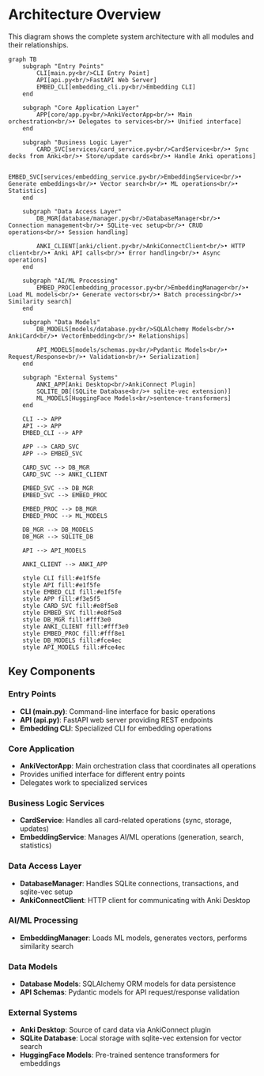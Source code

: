 # Architecture Overview

This diagram shows the complete system architecture with all modules and their relationships.

```mermaid
graph TB
    subgraph "Entry Points"
        CLI[main.py<br/>CLI Entry Point]
        API[api.py<br/>FastAPI Web Server]
        EMBED_CLI[embedding_cli.py<br/>Embedding CLI]
    end
    
    subgraph "Core Application Layer"
        APP[core/app.py<br/>AnkiVectorApp<br/>• Main orchestration<br/>• Delegates to services<br/>• Unified interface]
    end
    
    subgraph "Business Logic Layer"
        CARD_SVC[services/card_service.py<br/>CardService<br/>• Sync decks from Anki<br/>• Store/update cards<br/>• Handle Anki operations]
        
        EMBED_SVC[services/embedding_service.py<br/>EmbeddingService<br/>• Generate embeddings<br/>• Vector search<br/>• ML operations<br/>• Statistics]
    end
    
    subgraph "Data Access Layer"
        DB_MGR[database/manager.py<br/>DatabaseManager<br/>• Connection management<br/>• SQLite-vec setup<br/>• CRUD operations<br/>• Session handling]
        
        ANKI_CLIENT[anki/client.py<br/>AnkiConnectClient<br/>• HTTP client<br/>• Anki API calls<br/>• Error handling<br/>• Async operations]
    end
    
    subgraph "AI/ML Processing"
        EMBED_PROC[embedding_processor.py<br/>EmbeddingManager<br/>• Load ML models<br/>• Generate vectors<br/>• Batch processing<br/>• Similarity search]
    end
    
    subgraph "Data Models"
        DB_MODELS[models/database.py<br/>SQLAlchemy Models<br/>• AnkiCard<br/>• VectorEmbedding<br/>• Relationships]
        
        API_MODELS[models/schemas.py<br/>Pydantic Models<br/>• Request/Response<br/>• Validation<br/>• Serialization]
    end
    
    subgraph "External Systems"
        ANKI_APP[Anki Desktop<br/>AnkiConnect Plugin]
        SQLITE_DB[(SQLite Database<br/>+ sqlite-vec extension)]
        ML_MODELS[HuggingFace Models<br/>sentence-transformers]
    end
    
    CLI --> APP
    API --> APP
    EMBED_CLI --> APP
    
    APP --> CARD_SVC
    APP --> EMBED_SVC
    
    CARD_SVC --> DB_MGR
    CARD_SVC --> ANKI_CLIENT
    
    EMBED_SVC --> DB_MGR
    EMBED_SVC --> EMBED_PROC
    
    EMBED_PROC --> DB_MGR
    EMBED_PROC --> ML_MODELS
    
    DB_MGR --> DB_MODELS
    DB_MGR --> SQLITE_DB
    
    API --> API_MODELS
    
    ANKI_CLIENT --> ANKI_APP
    
    style CLI fill:#e1f5fe
    style API fill:#e1f5fe
    style EMBED_CLI fill:#e1f5fe
    style APP fill:#f3e5f5
    style CARD_SVC fill:#e8f5e8
    style EMBED_SVC fill:#e8f5e8
    style DB_MGR fill:#fff3e0
    style ANKI_CLIENT fill:#fff3e0
    style EMBED_PROC fill:#fff8e1
    style DB_MODELS fill:#fce4ec
    style API_MODELS fill:#fce4ec
```

## Key Components

### Entry Points
- **CLI (main.py)**: Command-line interface for basic operations
- **API (api.py)**: FastAPI web server providing REST endpoints
- **Embedding CLI**: Specialized CLI for embedding operations

### Core Application
- **AnkiVectorApp**: Main orchestration class that coordinates all operations
- Provides unified interface for different entry points
- Delegates work to specialized services

### Business Logic Services
- **CardService**: Handles all card-related operations (sync, storage, updates)
- **EmbeddingService**: Manages AI/ML operations (generation, search, statistics)

### Data Access Layer
- **DatabaseManager**: Handles SQLite connections, transactions, and sqlite-vec setup
- **AnkiConnectClient**: HTTP client for communicating with Anki Desktop

### AI/ML Processing
- **EmbeddingManager**: Loads ML models, generates vectors, performs similarity search

### Data Models
- **Database Models**: SQLAlchemy ORM models for data persistence
- **API Schemas**: Pydantic models for API request/response validation

### External Systems
- **Anki Desktop**: Source of card data via AnkiConnect plugin
- **SQLite Database**: Local storage with sqlite-vec extension for vector search
- **HuggingFace Models**: Pre-trained sentence transformers for embeddings 
